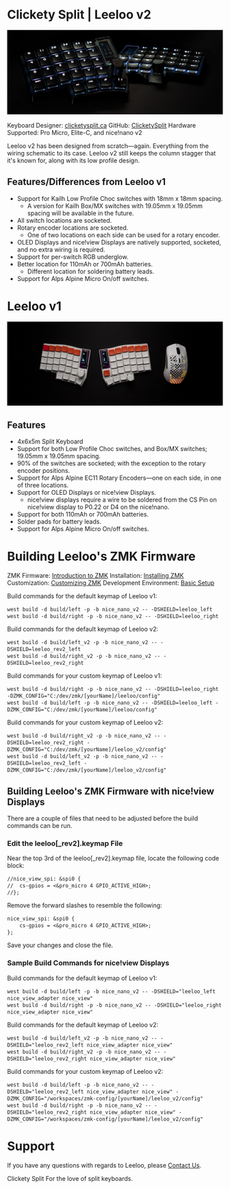 # Clickety Split | Leeloo v2

![Leeloo v2](https://github.com/ClicketySplit/build-guides/blob/main/leeloo/images/gallery/Leeloo-v2-ZMK.jpg)

Keyboard Designer: [clicketysplit.ca](https://clicketysplit.ca)
GitHub: [ClicketySplit](https://github.com/ClicketySplit)
Hardware Supported: Pro Micro, Elite-C, and nice!nano v2

Leeloo v2 has been designed from scratch—again. Everything from the wiring schematic to its case. Leeloo v2 still keeps the column stagger that it's known for, along with its low profile design.

## Features/Differences from Leeloo v1

- Support for Kailh Low Profile Choc switches with 18mm x 18mm spacing.
  - A version for Kailh Box/MX switches with 19.05mm x 19.05mm spacing will be available in the future.
- All switch locations are socketed.
- Rotary encoder locations are socketed.
  - One of two locations on each side can be used for a rotary encoder.
- OLED Displays and nice!view Displays are natively supported, socketed, and no extra wiring is required.
- Support for per-switch RGB underglow.
- Better location for 110mAh or 700mAh batteries.
  - Different location for soldering battery leads.
- Support for Alps Alpine Micro On/off switches.

# Leeloo v1

![Leeloo](https://github.com/ClicketySplit/build-guides/blob/main/leeloo/images/gallery/Leeloo-v1.jpg)

## Features

- 4x6x5m Split Keyboard
- Support for both Low Profile Choc switches, and Box/MX switches; 19.05mm x 19.05mm spacing.
- 90% of the switches are socketed; with the exception to the rotary encoder positions.
- Support for Alps Alpine EC11 Rotary Encoders—one on each side, in one of three locations.
- Support for OLED Displays or nice!view Displays.
  - nice!view displays require a wire to be soldered from the CS Pin on nice!view display to P0.22 or D4 on the nice!nano.
- Support for both 110mAh or 700mAh batteries.
- Solder pads for battery leads.
- Support for Alps Alpine Micro On/off switches.

# Building Leeloo's ZMK Firmware

ZMK Firmware: [Introduction to ZMK](https://zmk.dev/docs/)
Installation: [Installing ZMK](https://zmk.dev/docs/user-setup)
Customization: [Customizing ZMK](https://zmk.dev/docs/customization)
Development Environment: [Basic Setup](https://zmk.dev/docs/development/setup)

Build commands for the default keymap of Leeloo v1:

```
west build -d build/left -p -b nice_nano_v2 -- -DSHIELD=leeloo_left
west build -d build/right -p -b nice_nano_v2 -- -DSHIELD=leeloo_right
```

Build commands for the default keymap of Leeloo v2:

```
west build -d build/left_v2 -p -b nice_nano_v2 -- -DSHIELD=leeloo_rev2_left
west build -d build/right_v2 -p -b nice_nano_v2 -- -DSHIELD=leeloo_rev2_right
```

Build commands for your custom keymap of Leeloo v1:

```
west build -d build/right -p -b nice_nano_v2 -- -DSHIELD=leeloo_right -DZMK_CONFIG="C:/dev/zmk/[yourName]/leeloo/config"
west build -d build/left -p -b nice_nano_v2 -- -DSHIELD=leeloo_left -DZMK_CONFIG="C:/dev/zmk/[yourName]/leeloo/config"
```

Build commands for your custom keymap of Leeloo v2:

```
west build -d build/right_v2 -p -b nice_nano_v2 -- -DSHIELD=leeloo_rev2_right -DZMK_CONFIG="C:/dev/zmk/[yourName]/leeloo_v2/config"
west build -d build/left_v2 -p -b nice_nano_v2 -- -DSHIELD=leeloo_rev2_left -DZMK_CONFIG="C:/dev/zmk/[yourName]/leeloo_v2/config"
```

## Building Leeloo's ZMK Firmware with nice!view Displays

There are a couple of files that need to be adjusted before the build commands can be run.

### Edit the leeloo[_rev2].keymap File

Near the top 3rd of the leeloo[_rev2].keymap file, locate the following code block:

```
//nice_view_spi: &spi0 {
//  cs-gpios = <&pro_micro 4 GPIO_ACTIVE_HIGH>;
//};
```

Remove the forward slashes to resemble the following:

```
nice_view_spi: &spi0 {
    cs-gpios = <&pro_micro 4 GPIO_ACTIVE_HIGH>;
};
```

Save your changes and close the file.

### Sample Build Commands for nice!view Displays

Build commands for the default keymap of Leeloo v1:

```
west build -d build/left -p -b nice_nano_v2 -- -DSHIELD="leeloo_left nice_view_adapter nice_view"
west build -d build/right -p -b nice_nano_v2 -- -DSHIELD="leeloo_right nice_view_adapter nice_view"
```

Build commands for the default keymap of Leeloo v2:

```
west build -d build/left_v2 -p -b nice_nano_v2 -- -DSHIELD="leeloo_rev2_left nice_view_adapter nice_view"
west build -d build/right_v2 -p -b nice_nano_v2 -- -DSHIELD="leeloo_rev2_right nice_view_adapter nice_view"
```

Build commands for your custom keymap of Leeloo v2:

```
west build -d build/left -p -b nice_nano_v2 -- -DSHIELD="leeloo_rev2_left nice_view_adapter nice_view" -DZMK_CONFIG="/workspaces/zmk-config/[yourName]/leeloo_v2/config"
west build -d build/right -p -b nice_nano_v2 -- -DSHIELD="leeloo_rev2_right nice_view_adapter nice_view" -DZMK_CONFIG="/workspaces/zmk-config/[yourName]/leeloo_v2/config"
```

# Support

If you have any questions with regards to Leeloo, please [Contact Us](https://clicketysplit.ca/pages/contact-us).

Clickety Split
For the love of split keyboards.
